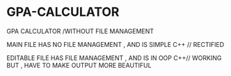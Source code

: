 # GPA-CALCULATOR
GPA CALCULATOR /WITHOUT FILE MANAGEMENT



MAIN FILE HAS NO FILE MANAGEMENT , AND IS SIMPLE C++ // RECTIFIED

EDITABLE FILE HAS FILE MANAGEMENT , AND IS IN OOP C++//  WORKING BUT , HAVE TO MAKE OUTPUT MORE BEAUTIFUL

